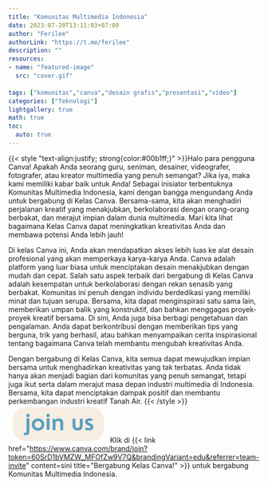 ```yaml
---
title: "Komunitas Multimedia Indonesia"
date: 2023-07-20T13:11:03+07:00
author: "Ferilee"
authorLink: "https://t.me/ferilee"
description: ""
resources:
- name: "featured-image"
  src: "cover.gif"

tags: ["komunitas","canva","desain grafis","presentasi","video"]
categories: ["Teknologi"]
lightgallery: true
math: true
toc:
  auto: true
---
```

{{< style "text-align:justify; strong{color:#00b1ff;}" >}}Halo para pengguna Canva! Apakah Anda seorang guru, seniman, desainer, videografer, fotografer, atau kreator multimedia yang penuh semangat? Jika iya, maka kami memiliki kabar baik untuk Anda! Sebagai inisiator terbentuknya Komunitas Multimedia Indonesia, kami dengan bangga mengundang Anda untuk bergabung di Kelas Canva. Bersama-sama, kita akan menghadiri perjalanan kreatif yang menakjubkan, berkolaborasi dengan orang-orang berbakat, dan merajut impian dalam dunia multimedia. Mari kita lihat bagaimana Kelas Canva dapat meningkatkan kreativitas Anda dan membawa potensi Anda lebih jauh!

Di kelas Canva ini, Anda akan mendapatkan akses lebih luas ke alat desain profesional yang akan memperkaya karya-karya Anda. Canva adalah platform yang luar biasa untuk menciptakan desain menakjubkan dengan mudah dan cepat. Salah satu aspek terbaik dari bergabung di Kelas Canva adalah kesempatan untuk berkolaborasi dengan rekan senasib yang berbakat. Komunitas ini penuh dengan individu berdedikasi yang memiliki minat dan tujuan serupa. Bersama, kita dapat menginspirasi satu sama lain, memberikan umpan balik yang konstruktif, dan bahkan menggagas proyek-proyek kreatif bersama. Di sini, Anda juga bisa berbagi pengetahuan dan pengalaman. Anda dapat berkontribusi dengan memberikan tips yang berguna, trik yang berhasil, atau bahkan menyampaikan cerita inspirasional tentang bagaimana Canva telah membantu mengubah kreativitas Anda.

Dengan bergabung di Kelas Canva, kita semua dapat mewujudkan impian bersama untuk menghadirkan kreativitas yang tak terbatas. Anda tidak hanya akan menjadi bagian dari komunitas yang penuh semangat, tetapi juga ikut serta dalam merajut masa depan industri multimedia di Indonesia. Bersama, kita dapat menciptakan dampak positif dan membantu perkembangan industri kreatif Tanah Air.
{{< /style >}}
![](joinus_btn.gif) Klik di {{< link href="https://www.canva.com/brand/join?token=60SrD1bVMZW_MFOfZw9V7Q&brandingVariant=edu&referrer=team-invite" content=sini title="Bergabung Kelas Canva!" >}} untuk bergabung Komunitas Multimedia Indonesia. 
